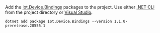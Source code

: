 Add the [Iot.Device.Bindings](https://www.nuget.org/packages/Iot.Device.Bindings/) packages to the project. Use either [.NET CLI](/dotnet/core/tools/dotnet-add-package) from the project directory or [Visual Studio](/nuget/consume-packages/install-use-packages-visual-studio).

```dotnetcli
dotnet add package Iot.Device.Bindings --version 1.1.0-prerelease.20555.1
```
